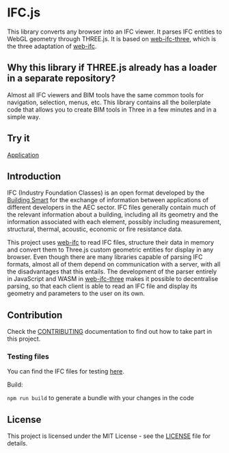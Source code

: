 # IFC.js

This library converts any browser into an IFC viewer. It parses IFC entities to WebGL geometry through THREE.js.
It is based on [web-ifc-three](https://github.com/tomvandig/web-ifc-three), which is the three adaptation of [web-ifc](https://github.com/tomvandig/web-ifc).

## Why this library if THREE.js already has a loader in a separate repository?

Almost all IFC viewers and BIM tools have the same common tools for navigation, selection, menus, etc. This library contains all the boilerplate code that allows you to create BIM tools in Three in a few minutes and in a simple way. 

## Try it

[Application](https://agviegas.github.io/IFC.js/)

## Introduction

IFC (Industry Foundation Classes) is an open format developed by the [Building Smart](https://www.buildingsmart.org/) for the exchange of information between applications of different developers in the AEC sector. IFC files generally contain much of the relevant information about a building, including all its geometry and the information associated with each element, possibly including measurement, structural, thermal, acoustic, economic or fire resistance data.

This project uses [web-ifc](https://github.com/tomvandig/web-ifc) to read IFC files, structure their data in memory and convert them to Three.js custom geometric entities for display in any browser. Even though there are many libraries capable of parsing IFC formats, almost all of them depend on communication with a server, with all the disadvantages that this entails. The development of the parser entirely in JavaScript and WASM in [web-ifc-three](https://github.com/tomvandig/web-ifc-three) makes it possible to decentralise parsing, so that each client is able to read an IFC file and display its geometry and parameters to the user on its own.

## Contribution

Check the [CONTRIBUTING](https://github.com/agviegas/IFC.js/blob/master/CONTRIBUTING.md) documentation to find out how to take part in this project.

### Testing files
You can find the IFC files for testing [here](https://drive.google.com/drive/folders/1wXLaf1wPaWzfEwWzu7kNTdJoOUqU6K0E?usp=sharing).

Build:

`npm run build` to generate a bundle with your changes in the code

## License

This project is licensed under the MIT License - see the [LICENSE](LICENSE) file for details.
